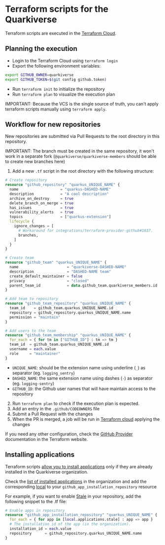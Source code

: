# Terraform scripts for the Quarkiverse

Terraform scripts are executed in the [Terraform Cloud]( https://app.terraform.io/app/quarkiverse/workspaces/quarkiverse-devops).


## Planning the execution

- Login to the Terraform Cloud using `terraform login`
- Export the following environment variables:
```bash
export GITHUB_OWNER=quarkiverse 
export GITHUB_TOKEN=$(git config github.token)
```
- Run `terraform init` to initialize the repository
- Run `terraform plan` to visualize the execution plan

IMPORTANT: Because the VCS is the single source of truth, you can't apply terraform scripts manually using `terraform apply`. 

## Workflow for new repositories

New repositories are submitted via Pull Requests to the root directory in this repository.

IMPORTANT: The branch must be created in the same repository, it won't work in a separate fork (`@quarkiverse/quarkiverse-members` should be able to create new branches here)

1. Add a new `.tf` script in the root directory with the following structure: 

```terraform
# Create repository
resource "github_repository" "quarkus_UNIQUE_NAME" {
  name                   = "quarkus-DASHED-NAME"
  description            = "A cool description"
  archive_on_destroy     = true
  delete_branch_on_merge = true
  has_issues             = true
  vulnerability_alerts   = true
  topics                 = ["quarkus-extension"]
  lifecycle {
    ignore_changes = [
      # Workaround for integrations/terraform-provider-github#1037.
      branches,
    ]
  }
}

# Create team
resource "github_team" "quarkus_UNIQUE_NAME" {
  name                      = "quarkiverse-DASHED-NAME"
  description               = "DASHED-NAME team"
  create_default_maintainer = false
  privacy                   = "closed"
  parent_team_id            = data.github_team.quarkiverse_members.id
}

# Add team to repository
resource "github_team_repository" "quarkus_UNIQUE_NAME" {
  team_id    = github_team.quarkus_UNIQUE_NAME.id
  repository = github_repository.quarkus_UNIQUE_NAME.name
  permission = "maintain"
}

# Add users to the team
resource "github_team_membership" "quarkus_UNIQUE_NAME" {
  for_each = { for tm in ["GITHUB_ID"] : tm => tm }
  team_id  = github_team.quarkus_UNIQUE_NAME.id
  username = each.value
  role     = "maintainer"
}
```
- `UNIQUE_NAME`: should be the extension name using underline (`_`) as separator (eg. `logging_sentry`)
- `DASHED_NAME`: the same extension name using dashes (`-`) as separator (eg. `logging-sentry`)
- `GITHUB_ID`: the Github user names that will have maintain access to the repository

2. Run `terraform plan` to check if the execution plan is expected.
3. Add an entry in  the `.github/CODEOWNERS` file
4. Submit a Pull Request with the changes
5. When the PR is merged, a job will be run in [Terraform cloud](https://app.terraform.io/app/quarkiverse/workspaces/quarkiverse-devops/runs) applying the changes

If you need any other configuration, check the [GitHub Provider](https://registry.terraform.io/providers/integrations/github/latest/docs) documentation in the Terraform website.

## Installing applications

Terraform scripts [allow you to install applications](https://registry.terraform.io/providers/integrations/github/latest/docs/resources/app_installation_repository) only if they are already installed in the Quarkiverse organization. 

Check the [list of installed applications](https://github.com/organizations/quarkiverse/settings/installations) in the organization and add the corresponding [local](https://github.com/quarkiverse/quarkiverse-devops/blob/main/main.tf#L35) to your `github_app_installation_repository` resource

For example, if you want to enable [Stale](https://github.com/marketplace/stale) in your repository, add the following snippet to the .tf file:

```terraform
# Enable apps in repository
resource "github_app_installation_repository" "quarkus_UNIQUE_NAME" {
  for_each = { for app in [local.applications.stale] : app => app }
  # The installation id of the app (in the organization).
  installation_id = each.value
  repository      = github_repository.quarkus_UNIQUE_NAME.name
}
```

